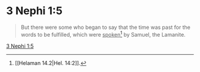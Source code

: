 # 3 Nephi 1:5

> But there were some who began to say that the time was past for the words to be fulfilled, which were <u>spoken</u>[^a] by Samuel, the Lamanite.

[3 Nephi 1:5](https://www.churchofjesuschrist.org/study/scriptures/bofm/3-ne/1?lang=eng&id=p5#p5)


[^a]: [[Helaman 14.2|Hel. 14:2]].  
